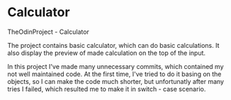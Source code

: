 # Calculator
TheOdinProject - Calculator


The project contains basic calculator, which can do basic calculations. It also display the preview of made calculation on the top of the input.

In this project I've made many unnecessary commits, which contained my not well maintained code. At the first time, I've tried to do it basing on 
the objects, so I can make the code much shorter, but unfortunatly after many tries I failed, which resulted me to make it in switch - case scenario.
